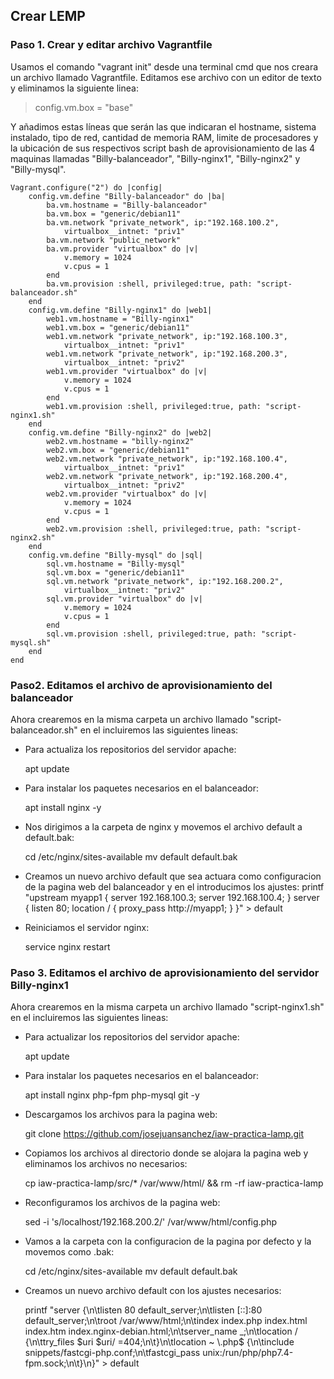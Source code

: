 ## Crear LEMP
### Paso 1. Crear y editar archivo Vagrantfile
Usamos el comando "vagrant init" desde una terminal cmd que nos creara un archivo llamado Vagrantfile.
Editamos ese archivo con un editor de texto y eliminamos la siguiente linea:
> config.vm.box = "base"

Y añadimos estas líneas que serán las que indicaran el hostname, sistema instalado, tipo de red, cantidad de memoria RAM, limite de procesadores y la ubicación de sus respectivos script bash de aprovisionamiento de las 4 maquinas llamadas "Billy-balanceador", "Billy-nginx1", "Billy-nginx2" y "Billy-mysql".

	Vagrant.configure("2") do |config|
		config.vm.define "Billy-balanceador" do |ba|
			ba.vm.hostname = "Billy-balanceador"
			ba.vm.box = "generic/debian11"
			ba.vm.network "private_network", ip:"192.168.100.2",
				virtualbox__intnet: "priv1"
			ba.vm.network "public_network"
			ba.vm.provider "virtualbox" do |v|
				v.memory = 1024
				v.cpus = 1
			end
			ba.vm.provision :shell, privileged:true, path: "script-balanceador.sh"
		end
		config.vm.define "Billy-nginx1" do |web1|
			web1.vm.hostname = "Billy-nginx1"
			web1.vm.box = "generic/debian11"
			web1.vm.network "private_network", ip:"192.168.100.3",
				virtualbox__intnet: "priv1"
			web1.vm.network "private_network", ip:"192.168.200.3",
				virtualbox__intnet: "priv2"
			web1.vm.provider "virtualbox" do |v|
				v.memory = 1024
				v.cpus = 1
			end
			web1.vm.provision :shell, privileged:true, path: "script-nginx1.sh"
		end
		config.vm.define "Billy-nginx2" do |web2|
			web2.vm.hostname = "billy-nginx2"
			web2.vm.box = "generic/debian11"
			web2.vm.network "private_network", ip:"192.168.100.4",
				virtualbox__intnet: "priv1"
			web2.vm.network "private_network", ip:"192.168.200.4",
				virtualbox__intnet: "priv2"
			web2.vm.provider "virtualbox" do |v|
				v.memory = 1024
				v.cpus = 1
			end
			web2.vm.provision :shell, privileged:true, path: "script-nginx2.sh"
		end
		config.vm.define "Billy-mysql" do |sql|
			sql.vm.hostname = "Billy-mysql"
			sql.vm.box = "generic/debian11"
			sql.vm.network "private_network", ip:"192.168.200.2",
				virtualbox__intnet: "priv2"
			sql.vm.provider "virtualbox" do |v|
				v.memory = 1024
				v.cpus = 1
			end
			sql.vm.provision :shell, privileged:true, path: "script-mysql.sh"
		end 
	end

### Paso2. Editamos el archivo de aprovisionamiento del balanceador
Ahora crearemos en la misma carpeta un archivo llamado "script-balanceador.sh" en el incluiremos las siguientes lineas:
- Para actualiza los repositorios del servidor apache:

	apt update
- Para instalar los paquetes necesarios en el balanceador:

	apt install nginx -y
- Nos dirigimos a la carpeta de nginx y movemos el archivo default a default.bak:

	cd /etc/nginx/sites-available
	mv default default.bak
- Creamos un nuevo archivo default que sea actuara como configuracion de la pagina web del balanceador y en el introducimos los ajustes:
	printf "upstream myapp1 { server 192.168.100.3; server 192.168.100.4; } server { listen 80; location / { proxy_pass http://myapp1; } }" > default

- Reiniciamos el servidor nginx:

	service nginx restart

### Paso 3. Editamos el archivo de aprovisionamiento del servidor Billy-nginx1
Ahora crearemos en la misma carpeta un archivo llamado "script-nginx1.sh" en el incluiremos las siguientes lineas:
- Para actualizar los repositorios del servidor apache:

	apt update
- Para instalar los paquetes necesarios en el balanceador:

	apt install nginx php-fpm php-mysql git -y
- Descargamos los archivos para la pagina web:

	git clone https://github.com/josejuansanchez/iaw-practica-lamp.git
- Copiamos los archivos al directorio donde se alojara la pagina web y eliminamos los archivos no necesarios:

	cp iaw-practica-lamp/src/* /var/www/html/ && rm -rf iaw-practica-lamp
- Reconfiguramos los archivos de la pagina web:

	sed -i 's/localhost/192.168.200.2/' /var/www/html/config.php
- Vamos a la carpeta con la configuracion de la pagina por defecto y la movemos como .bak:

	cd /etc/nginx/sites-available
	mv default default.bak
- Creamos un nuevo archivo default con los ajustes necesarios:

	printf "server {\n\tlisten 80 default_server;\n\tlisten [::]:80 default_server;\n\troot /var/www/html;\n\tindex index.php index.html index.htm index.nginx-debian.html;\n\tserver_name _;\n\tlocation / {\n\ttry_files \$uri \$uri/ =404;\n\t}\n\tlocation ~ \\.php$ {\n\tinclude snippets/fastcgi-php.conf;\n\tfastcgi_pass unix:/run/php/php7.4-fpm.sock;\n\t}\n}" > default







